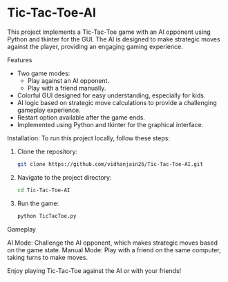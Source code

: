 # Tic-Tac-Toe-AI
This project implements a Tic-Tac-Toe game with an AI opponent using Python and tkinter for the GUI. The AI is designed to make strategic moves against the player, providing an engaging gaming experience.

Features
- Two game modes:
  - Play against an AI opponent.
  - Play with a friend manually.
- Colorful GUI designed for easy understanding, especially for kids.
- AI logic based on strategic move calculations to provide a challenging gameplay experience.
- Restart option available after the game ends.
- Implemented using Python and tkinter for the graphical interface.

Installation:
To run this project locally, follow these steps:

1. Clone the repository:
   ```sh
   git clone https://github.com/vidhanjain26/Tic-Tac-Toe-AI.git

3. Navigate to the project directory:
   ```sh
   cd Tic-Tac-Toe-AI

5. Run the game:
   ```sh
   python TicTacToe.py

Gameplay

AI Mode: Challenge the AI opponent, which makes strategic moves based on the game state.
Manual Mode: Play with a friend on the same computer, taking turns to make moves.


Enjoy playing Tic-Tac-Toe against the AI or with your friends!
